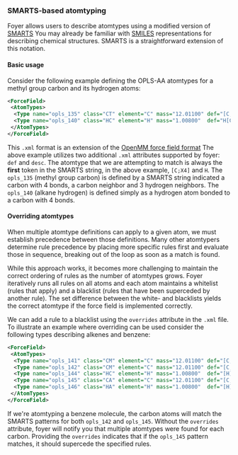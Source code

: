 ### SMARTS-based atomtyping

Foyer allows users to describe atomtypes using a modified version of 
[SMARTS](http://www.daylight.com/dayhtml/doc/theory/theory.smarts.html)
You may already be familiar with
[SMILES](https://www.wikiwand.com/en/Simplified_molecular-input_line-entry_system)
representations for describing chemical structures. SMARTS is a straightforward
extension of this notation.

#### Basic usage
Consider the following example defining the OPLS-AA atomtypes for a methyl group
carbon and its hydrogen atoms:
```xml
<ForceField>
 <AtomTypes>
  <Type name="opls_135" class="CT" element="C" mass="12.01100" def="[C;X4](C)(H)(H)H" desc="alkane CH3"/>
  <Type name="opls_140" class="HC" element="H" mass="1.00800"  def="H[C;X4]" desc="alkane H"/>
 </AtomTypes>
</ForceField>
```

This `.xml` format is an extension of the [OpenMM force field format](http://docs.openmm.org/7.0.0/userguide/application.html#creating-force-fields)
The above example utilizes two additional `.xml` attributes supported by foyer:
`def` and `desc`. The atomtype that we are attempting to match is always the
__first__ token in the SMARTS string, in the above example, `[C;X4]` and `H`.
The `opls_135` (methyl group carbon) is defined by a SMARTS
string indicated a carbon with 4 bonds, a carbon neighbor and 3
hydrogen neighbors. The `opls_140` (alkane hydrogen) is defined simply as a
hydrogen atom bonded to a carbon with 4 bonds.


#### Overriding atomtypes
When multiple atomtype definitions can apply to a given atom, we must establish
precedence between those definitions. Many other atomtypers determine rule
precedence by placing more specific rules first and evaluate those in sequence,
breaking out of the loop as soon as a match is found.

While this approach works, it becomes more challenging to maintain the correct
ordering of rules as the number of atomtypes grows. Foyer iteratively runs all
rules on all atoms and each atom maintains a whitelist (rules that apply) and a
blacklist (rules that have been superceded by another rule). The set difference
between the white- and blacklists yields the correct atomtype if the force field
is implemented correctly.

We can add a rule to a blacklist using the `overrides` attribute in the `.xml`
file. To illustrate an example where overriding can be used consider the
following types describing alkenes and benzene:

```xml
<ForceField>
 <AtomTypes>
  <Type name="opls_141" class="CM" element="C" mass="12.01100" def="[C;X3](C)(C)C" desc="alkene C (R2-C=)"/>
  <Type name="opls_142" class="CM" element="C" mass="12.01100" def="[C;X3](C)(C)H" desc="alkene C (RH-C=)"/>
  <Type name="opls_144" class="HC" element="H" mass="1.00800"  def="[H][C;X3]" desc="alkene H"/>
  <Type name="opls_145" class="CA" element="C" mass="12.01100" def="[C;X3;R6]1[C;X3;R6][C;X3;R6][C;X3;R6][C;X3;R6][C;X3;R6]1" overrides="opls_141,opls_142"/>
  <Type name="opls_146" class="HA" element="H" mass="1.00800"  def="[H][C;%opls_145]" overrides="opls_144" desc="benzene H"/>
 </AtomTypes>
</ForceField>
```

If we're atomtyping a benzene molecule, the carbon atoms will match the SMARTS
patterns for both `opls_142` and `opls_145`. Without the `overrides` attribute,
foyer will notify you that multiple atomtypes were found for each carbon.
Providing the `overrides` indicates that if the `opls_145` pattern matches, it
should supercede the specified rules.
